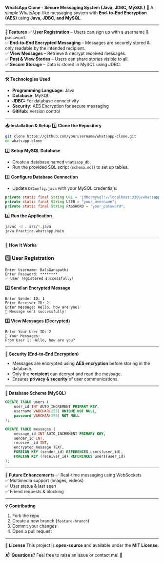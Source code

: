 **WhatsApp Clone - Secure Messaging System (Java, JDBC, MySQL)**
🚀 A simple WhatsApp-like messaging system with **End-to-End Encryption (AES)** using **Java, JDBC, and MySQL**.

---

**📌 Features**
✅ **User Registration** – Users can sign up with a username & password.  
✅ **End-to-End Encrypted Messaging** – Messages are securely stored & only readable by the intended recipient.  
✅ **View Messages** – Retrieve & decrypt received messages.  
✅ **Post & View Stories** – Users can share stories visible to all.  
✅ **Secure Storage** – Data is stored in MySQL using JDBC.

---

**🛠️ Technologies Used**
- **Programming Language:** Java  
- **Database:** MySQL  
- **JDBC:** For database connectivity  
- **Security:** AES Encryption for secure messaging  
- **GitHub:** Version control  

---

**📥 Installation & Setup**
1️⃣ **Clone the Repository**  
```bash
git clone https://github.com/yourusername/whatsapp-clone.git
cd whatsapp-clone
```
2️⃣ **Setup MySQL Database**
- Create a database named `whatsapp_db`.
- Run the provided SQL script (`schema.sql`) to set up tables.

3️⃣ **Configure Database Connection**
- Update `DBConfig.java` with your MySQL credentials:
```java
private static final String URL = "jdbc:mysql://localhost:3306/whatsapp_db";
private static final String USER = "your_username";
private static final String PASSWORD = "your_password";
```

4️⃣ **Run the Application**
```bash
javac -d . src/*.java
java Practice.whatsapp.Main
```

---

**📌 How It Works**
### **1️⃣ User Registration**
```plaintext
Enter Username: BalaGanapathi
Enter Password: ********
✅ User registered successfully!
```

**2️⃣ Send an Encrypted Message**
```plaintext
Enter Sender ID: 1
Enter Receiver ID: 2
Enter Message: Hello, how are you?
📩 Message sent successfully!
```

**3️⃣ View Messages (Decrypted)**
```plaintext
Enter Your User ID: 2
📩 Your Messages:
From User 1: Hello, how are you?
```

---

**🔐 Security (End-to-End Encryption)**
- Messages are encrypted using **AES encryption** before storing in the database.  
- Only the **recipient** can decrypt and read the message.  
- Ensures **privacy & security** of user communications.  

---

**📜 Database Schema (MySQL)**
```sql
CREATE TABLE users (
    user_id INT AUTO_INCREMENT PRIMARY KEY,
    username VARCHAR(255) UNIQUE NOT NULL,
    password VARCHAR(255) NOT NULL
);

CREATE TABLE messages (
    message_id INT AUTO_INCREMENT PRIMARY KEY,
    sender_id INT,
    receiver_id INT,
    encrypted_message TEXT,
    FOREIGN KEY (sender_id) REFERENCES users(user_id),
    FOREIGN KEY (receiver_id) REFERENCES users(user_id)
);
```

---

**📌 Future Enhancements**
✅ Real-time messaging using WebSockets  
✅ Multimedia support (images, videos)  
✅ User status & last seen  
✅ Friend requests & blocking  

---

**💡 Contributing**
1. Fork the repo  
2. Create a new branch (`feature-branch`)  
3. Commit your changes  
4. Open a pull request  

---

**📜 License**
This project is **open-source** and available under the **MIT License**.

📬 **Questions?** Feel free to raise an issue or contact me! 🚀
